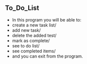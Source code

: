 ## To_Do_List
* In this program you will be able to:
* create a new task list/
* add new task/
* delete the added test/
* mark as complete/
* see to do list/
* see completed items/
* and you can exit from the program.
